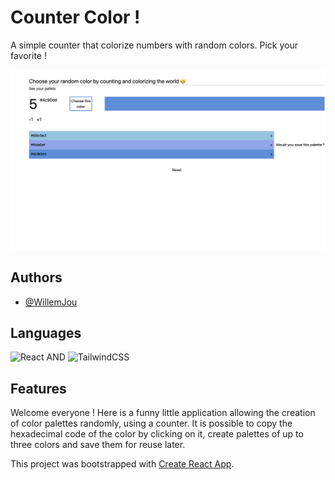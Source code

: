 # Counter Color !

A simple counter that colorize numbers with random colors. Pick your favorite !

![a picture of the counter color](src/pics/counter-pic.png)

## Authors

- [@WillemJou](https://www.github.com/WillemJou)

## Languages

![React](https://img.shields.io/badge/react-%2320232a.svg?style=for-the-badge&logo=react&logoColor=%2361DAFB)
AND
![TailwindCSS](https://img.shields.io/badge/tailwindcss-%2338B2AC.svg?style=for-the-badge&logo=tailwind-css&logoColor=white)

## Features

Welcome everyone !
Here is a funny little application allowing the creation of color palettes randomly, using a counter.
It is possible to copy the hexadecimal code of the color by clicking on it, create palettes of up to three colors and save them for reuse later.

This project was bootstrapped with [Create React App](https://github.com/facebook/create-react-app).

